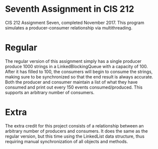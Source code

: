 # Seventh Assignment in CIS 212
CIS 212 Assignment Seven, completed November 2017. This program simulates a producer-consumer relationship via multithreading.

# Regular
The regular version of this assignment simply has a single producer produce 1000 strings in a LinkedBlockingQueue with a capacity of 100. After it has filled to 100, the consumers will begin to consume the strings, making sure to be synchronized so that the end result is always accurate. Both the producer and consumer maintain a list of what they have consumed and print out every 150 events consumed/produced. This supports an arbitrary number of consumers.

# Extra
The extra credit for this project consists of a relationship between an arbitrary number of producers and consumers. It does the same as the regular version, but this time using the LinkedList data structure, thus requiring manual synchronization of all objects and methods.
